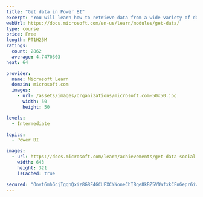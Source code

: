 ```yaml
---
title: "Get data in Power BI"
excerpt: "You will learn how to retrieve data from a wide variety of data sources, including Microsoft Excel, relational databases, and NoSQL data stores. You will also learn how to improve performance while retrieving data."
webUrl: https://docs.microsoft.com/en-us/learn/modules/get-data/
type: course
price: Free
length: PT1H25M
ratings:
  count: 2862
  average: 4.7470303
heat: 64

provider:
  name: Microsoft Learn
  domain: microsoft.com
  images:
    - url: /assets/images/organizations/microsoft.com-50x50.jpg
      width: 50
      height: 50

levels:
  - Intermediate

topics:
  - Power BI

images:
  - url: https://docs.microsoft.com/learn/achievements/get-data-social.png
    width: 643
    height: 321
    isCached: true

secured: "Onvt6mhGcjIgqhQxiz8G8F4GCUFXCYNoneChIBqe8kBZ5VDWfxkCFnGepr6iwMmnk/1TZ0CezYxAcbVe3ClQKZPkdzXycHTiZOpS2YHWpsgsVa89FI3t5jzrYx6PVAI4LS7rtF4WldMd6/jI8Oor9Jenr3DmhHOiEgGBjnmCdnb5vf22GhJL4F85hFX1S9/634DfjgCzrGZVH31cUt2yMT7wQaxth/MyGF+NkKk2tR2+5ilCaaT0DzjcbOe+EnBgZlfgAJ3jB3YvXVUMvgEWC/IJxR9UypeCsVHWKr9qgj8Xptxcpj1pIRHRP0GQC3bV9JR4fz1RSmshkuia4iX8gz6ubIMHBnrkfqNyT6PGsCLBdP7cESGsUdjQJLQMzl4qo2eBsSxstEaYV0MkSAPwoCPrKFq2p8J6aAr4TeFOHh4=;ONujrZJyKqSEWALQXxj4Bg=="
---
```


